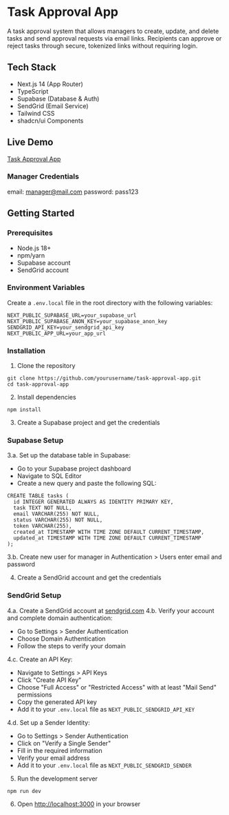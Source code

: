 # Task Approval App

A task approval system that allows managers to create, update, and delete tasks and send approval requests via email links. Recipients can approve or reject tasks through secure, tokenized links without requiring login.

## Tech Stack

- Next.js 14 (App Router)
- TypeScript
- Supabase (Database & Auth)
- SendGrid (Email Service)
- Tailwind CSS
- shadcn/ui Components

## Live Demo

[Task Approval App](https://task-approval-app.vercel.app/login)
### Manager Credentials
email: manager@mail.com
password: pass123


## Getting Started

### Prerequisites

- Node.js 18+ 
- npm/yarn
- Supabase account
- SendGrid account

### Environment Variables

Create a `.env.local` file in the root directory with the following variables:

```
NEXT_PUBLIC_SUPABASE_URL=your_supabase_url
NEXT_PUBLIC_SUPABASE_ANON_KEY=your_supabase_anon_key
SENDGRID_API_KEY=your_sendgrid_api_key
NEXT_PUBLIC_APP_URL=your_app_url
```

### Installation

1. Clone the repository

```
git clone https://github.com/yourusername/task-approval-app.git
cd task-approval-app
```

2. Install dependencies

```
npm install
```

3. Create a Supabase project and get the credentials

### Supabase Setup
3.a. Set up the database table in Supabase:

- Go to your Supabase project dashboard
- Navigate to SQL Editor
- Create a new query and paste the following SQL:

```
CREATE TABLE tasks (
  id INTEGER GENERATED ALWAYS AS IDENTITY PRIMARY KEY,
  task TEXT NOT NULL,
  email VARCHAR(255) NOT NULL,
  status VARCHAR(255) NOT NULL,
  token VARCHAR(255),
  created_at TIMESTAMP WITH TIME ZONE DEFAULT CURRENT_TIMESTAMP,
  updated_at TIMESTAMP WITH TIME ZONE DEFAULT CURRENT_TIMESTAMP
);
```
3.b. Create new user for manager in Authentication > Users enter email and password

4. Create a SendGrid account and get the credentials
### SendGrid Setup
4.a. Create a SendGrid account at [sendgrid.com](https://sendgrid.com)
4.b. Verify your account and complete domain authentication:
   - Go to Settings > Sender Authentication
   - Choose Domain Authentication
   - Follow the steps to verify your domain

4.c. Create an API Key:
   - Navigate to Settings > API Keys
   - Click "Create API Key"
   - Choose "Full Access" or "Restricted Access" with at least "Mail Send" permissions
   - Copy the generated API key
   - Add it to your `.env.local` file as `NEXT_PUBLIC_SENDGRID_API_KEY`

4.d. Set up a Sender Identity:
   - Go to Settings > Sender Authentication
   - Click on "Verify a Single Sender"
   - Fill in the required information
   - Verify your email address
   - Add it to your `.env.local` file as `NEXT_PUBLIC_SENDGRID_SENDER`


5. Run the development server

```
npm run dev
```

6. Open [http://localhost:3000](http://localhost:3000) in your browser




